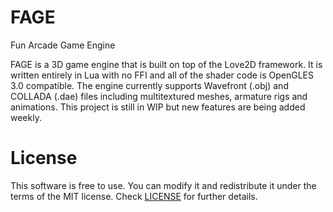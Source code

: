 # FAGE
Fun Arcade Game Engine

FAGE is a 3D game engine that is built on top of the Love2D framework. It is written entirely in Lua with no FFI and all of the shader code is OpenGLES 3.0 compatible. The engine currently supports Wavefront (.obj) and COLLADA (.dae) files including multitextured meshes, armature rigs and animations. This project is still in WIP but new features are being added weekly.

# License
This software is free to use. You can modify it and redistribute it under the terms of the 
MIT license. Check [LICENSE](LICENSE) for further details.
